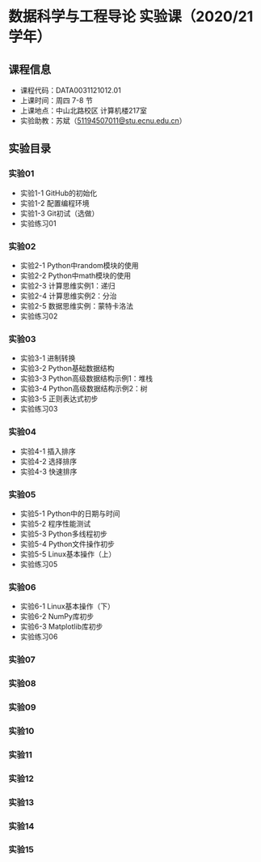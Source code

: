 # 数据科学与工程导论 实验课（2020/21学年）

## 课程信息

* 课程代码：DATA0031121012.01
* 上课时间：周四 7-8 节
* 上课地点：中山北路校区 计算机楼217室
* 实验助教：苏斌（51194507011@stu.ecnu.edu.cn）

## 实验目录

### 实验01

* 实验1-1 GitHub的初始化
* 实验1-2 配置编程环境
* 实验1-3 Git初试（选做）
* 实验练习01

### 实验02

* 实验2-1 Python中random模块的使用
* 实验2-2 Python中math模块的使用
* 实验2-3 计算思维实例1：递归
* 实验2-4 计算思维实例2：分治
* 实验2-5 数据思维实例：蒙特卡洛法
* 实验练习02

### 实验03

* 实验3-1 进制转换
* 实验3-2 Python基础数据结构
* 实验3-3 Python高级数据结构示例1：堆栈
* 实验3-4 Python高级数据结构示例2：树
* 实验3-5 正则表达式初步
* 实验练习03

### 实验04

* 实验4-1 插入排序
* 实验4-2 选择排序
* 实验4-3 快速排序

### 实验05

* 实验5-1 Python中的日期与时间
* 实验5-2 程序性能测试
* 实验5-3 Python多线程初步
* 实验5-4 Python文件操作初步
* 实验5-5 Linux基本操作（上）
* 实验练习05

### 实验06

* 实验6-1 Linux基本操作（下）
* 实验6-2 NumPy库初步
* 实验6-3 Matplotlib库初步
* 实验练习06

### 实验07

### 实验08

### 实验09

### 实验10

### 实验11

### 实验12

### 实验13

### 实验14

### 实验15